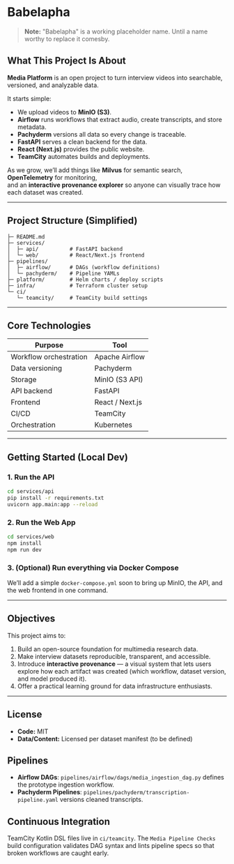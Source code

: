 # Babelapha
> **Note:** "Babelapha" is a working placeholder name. Until a name worthy to replace it comesby.


## What This Project Is About

**Media Platform** is an open project to turn interview videos into searchable, versioned, and analyzable data.

It starts simple:

- We upload videos to **MinIO (S3)**.
- **Airflow** runs workflows that extract audio, create transcripts, and store metadata.
- **Pachyderm** versions all data so every change is traceable.
- **FastAPI** serves a clean backend for the data.
- **React (Next.js)** provides the public website.
- **TeamCity** automates builds and deployments.

As we grow, we’ll add things like **Milvus** for semantic search, **OpenTelemetry** for monitoring,  
and an **interactive provenance explorer** so anyone can visually trace how each dataset was created.

---

## Project Structure (Simplified)

```
├─ README.md
├─ services/
│  ├─ api/          # FastAPI backend
│  └─ web/          # React/Next.js frontend
├─ pipelines/
│  ├─ airflow/      # DAGs (workflow definitions)
│  └─ pachyderm/    # Pipeline YAMLs
├─ platform/        # Helm charts / deploy scripts
├─ infra/           # Terraform cluster setup
└─ ci/
   └─ teamcity/     # TeamCity build settings
```

---

## Core Technologies

| Purpose | Tool |
|----------|------|
| Workflow orchestration | Apache Airflow |
| Data versioning | Pachyderm |
| Storage | MinIO (S3 API) |
| API backend | FastAPI |
| Frontend | React / Next.js |
| CI/CD | TeamCity |
| Orchestration | Kubernetes |

---

## Getting Started (Local Dev)

### 1. Run the API

```bash
cd services/api
pip install -r requirements.txt
uvicorn app.main:app --reload
```

### 2. Run the Web App

```bash
cd services/web
npm install
npm run dev
```

### 3. (Optional) Run everything via Docker Compose

We’ll add a simple `docker-compose.yml` soon to bring up MinIO, the API, and the web frontend in one command.

---

## Objectives

This project aims to:

1. Build an open-source foundation for multimedia research data.
2. Make interview datasets reproducible, transparent, and accessible.
3. Introduce **interactive provenance** — a visual system that lets users explore how each artifact was created (which workflow, dataset version, and model produced it).
4. Offer a practical learning ground for data infrastructure enthusiasts.

---

## License

- **Code:** MIT  
- **Data/Content:** Licensed per dataset manifest (to be defined)

## Pipelines

- **Airflow DAGs**: `pipelines/airflow/dags/media_ingestion_dag.py` defines the prototype ingestion workflow.
- **Pachyderm Pipelines**: `pipelines/pachyderm/transcription-pipeline.yaml` versions cleaned transcripts.

## Continuous Integration

TeamCity Kotlin DSL files live in `ci/teamcity`. The `Media Pipeline Checks` build configuration
validates DAG syntax and lints pipeline specs so that broken workflows are caught early.
